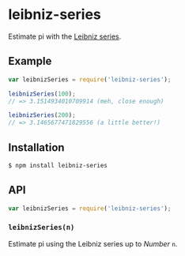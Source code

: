 # leibniz-series

Estimate pi with the
[Leibniz series](https://en.wikipedia.org/wiki/Leibniz_formula_for_%CF%80).

## Example

``` javascript
var leibnizSeries = require('leibniz-series');

leibnizSeries(100);
// => 3.1514934010709914 (meh, close enough)

leibnizSeries(200);
// => 3.1465677471829556 (a little better!)
```

## Installation

``` bash
$ npm install leibniz-series
```

## API

``` javascript
var leibnizSeries = require('leibniz-series');
```

### `leibnizSeries(n)`

Estimate pi using the Leibniz series up to _Number_ `n`.